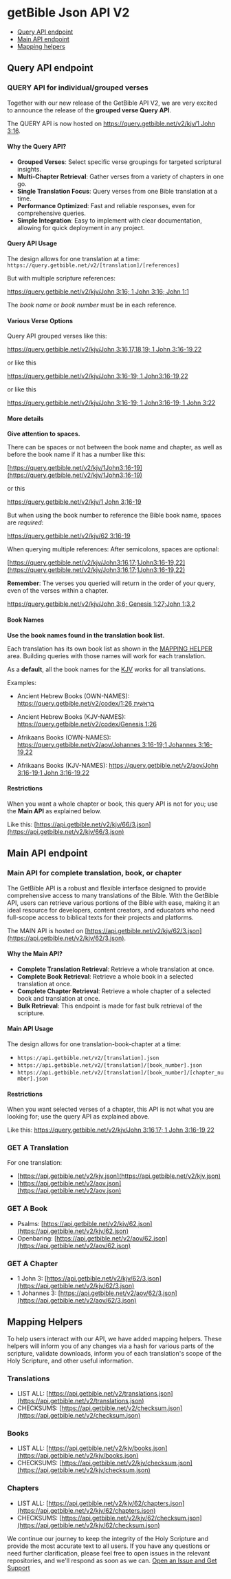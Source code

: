 # getBible Json API V2

- [Query API endpoint](#query-api-endpoint)
- [Main API endpoint](#main-api-endpoint)
- [Mapping helpers](#mapping-helpers)

## Query API endpoint

### QUERY API for individual/grouped verses

Together with our new release of the GetBible API V2, we are very excited to announce the release of the **grouped verse Query API**.

The QUERY API is now hosted on [https://query.getbible.net/v2/kjv/1 John 3:16](https://query.getbible.net/v2/kjv/1%20John%203:16).

#### Why the Query API?

- **Grouped Verses**: Select specific verse groupings for targeted scriptural insights.
- **Multi-Chapter Retrieval**: Gather verses from a variety of chapters in one go.
- **Single Translation Focus**: Query verses from one Bible translation at a time.
- **Performance Optimized**: Fast and reliable responses, even for comprehensive queries.
- **Simple Integration**: Easy to implement with clear documentation, allowing for quick deployment in any project.

#### Query API Usage

The design allows for one translation at a time: `https://query.getbible.net/v2/[translation]/[references]`

But with multiple scripture references:

[https://query.getbible.net/v2/kjv/John 3:16; 1 John 3:16; John 1:1](https://query.getbible.net/v2/kjv/John%203:16;%201%20John%203:16;%20John%201:1)

The *book name* or *book number* must be in each reference.

#### Various Verse Options

Query API grouped verses like this:

[https://query.getbible.net/v2/kjv/John 3:16,17,18,19; 1 John 3:16-19,22](https://query.getbible.net/v2/kjv/John%203:16,17,18,19;%201%20John%203:16-19,22)

or like this

[https://query.getbible.net/v2/kjv/John 3:16-19; 1 John3:16-19,22](https://query.getbible.net/v2/kjv/John%203:16-19;%201%20John3:16-19,22)

or like this

[https://query.getbible.net/v2/kjv/John 3:16-19; 1 John3:16-19; 1 John 3:22](https://query.getbible.net/v2/kjv/John%203:16-19;%201%20John3:16-19;%201%20John%203:22)

#### More details

**Give attention to spaces.**

There can be spaces or not between the book name and chapter, as well as before the book name if it has a number like this:

[https://query.getbible.net/v2/kjv/1John3:16-19](https://query.getbible.net/v2/kjv/1John3:16-19)

or this

[https://query.getbible.net/v2/kjv/1 John 3:16-19](https://query.getbible.net/v2/kjv/1%20John%203:16-19)

But when using the book number to reference the Bible book name, spaces are *required*:

[https://query.getbible.net/v2/kjv/62 3:16-19](https://query.getbible.net/v2/kjv/62%203:16-19)

When querying multiple references: After semicolons, spaces are optional:

[https://query.getbible.net/v2/kjv/John3:16,17;1John3:16-19,22](https://query.getbible.net/v2/kjv/John3:16,17;1John3:16-19,22)

**Remember**: The verses you queried will return in the order of your query, even of the verses within a chapter.

[https://query.getbible.net/v2/kjv/John 3:6; Genesis 1:27;John 1:3,2](https://query.getbible.net/v2/kjv/John%203:6;%20Genesis%201:27;John%201:3,2)

#### Book Names

**Use the book names found in the translation book list.**

Each translation has its own book list as shown in the [MAPPING HELPER](https://getbible.net/docs#mapping-helpers) area. Building queries with those names will work for each translation.

As a **default**, all the book names for the [KJV](https://api.getbible.net/v2/kjv/books.json) works for all translations.

Examples:

- Ancient Hebrew Books (OWN-NAMES): [https://query.getbible.net/v2/codex/בְּרֵאשִׁית 1:26](https://query.getbible.net/v2/codex/בְּרֵאשִׁית%201:26)
- Ancient Hebrew Books (KJV-NAMES): [https://query.getbible.net/v2/codex/Genesis 1:26](https://query.getbible.net/v2/codex/Genesis%201:26)

- Afrikaans Books (OWN-NAMES): [https://query.getbible.net/v2/aov/Johannes 3:16-19;1 Johannes 3:16-19,22](https://query.getbible.net/v2/aov/Johannes%203:16-19;1%20Johannes%203:16-19,22)
- Afrikaans Books (KJV-NAMES): [https://query.getbible.net/v2/aov/John 3:16-19;1 John 3:16-19,22](https://query.getbible.net/v2/aov/John%203:16-19;1%20John%203:16-19,22)

#### Restrictions

When you want a whole chapter or book, this query API is not for you; use the **Main API** as explained below.

Like this: [https://api.getbible.net/v2/kjv/66/3.json](https://api.getbible.net/v2/kjv/66/3.json)

## Main API endpoint

### Main API for complete translation, book, or chapter

The GetBible API is a robust and flexible interface designed to provide comprehensive access to many translations of the Bible. With the GetBible API, users can retrieve various portions of the Bible with ease, making it an ideal resource for developers, content creators, and educators who need full-scope access to biblical texts for their projects and platforms.

The MAIN API is hosted on [https://api.getbible.net/v2/kjv/62/3.json](https://api.getbible.net/v2/kjv/62/3.json).

#### Why the Main API?

- **Complete Translation Retrieval**: Retrieve a whole translation at once.
- **Complete Book Retrieval**: Retrieve a whole book in a selected translation at once.
- **Complete Chapter Retrieval**: Retrieve a whole chapter of a selected book and translation at once.
- **Bulk Retrieval**: This endpoint is made for fast bulk retrieval of the scripture.

#### Main API Usage

The design allows for one translation-book-chapter at a time:
- `https://api.getbible.net/v2/[translation].json`
- `https://api.getbible.net/v2/[translation]/[book_number].json`
- `https://api.getbible.net/v2/[translation]/[book_number]/[chapter_number].json`

#### Restrictions

When you want selected verses of a chapter, this API is not what you are looking for; use the query API as explained above.

Like this: [https://query.getbible.net/v2/kjv/John 3:16,17; 1 John 3:16-19,22](https://query.getbible.net/v2/kjv/John%203:16,17;%201%20John%203:16-19,22)

### GET A Translation

For one translation:
- [https://api.getbible.net/v2/kjv.json](https://api.getbible.net/v2/kjv.json)
- [https://api.getbible.net/v2/aov.json](https://api.getbible.net/v2/aov.json)

### GET A Book

- Psalms: [https://api.getbible.net/v2/kjv/62.json](https://api.getbible.net/v2/kjv/62.json)
- Openbaring: [https://api.getbible.net/v2/aov/62.json](https://api.getbible.net/v2/aov/62.json)

### GET A Chapter

- 1 John 3: [https://api.getbible.net/v2/kjv/62/3.json](https://api.getbible.net/v2/kjv/62/3.json)
- 1 Johannes 3: [https://api.getbible.net/v2/aov/62/3.json](https://api.getbible.net/v2/aov/62/3.json)

## Mapping Helpers

To help users interact with our API, we have added mapping helpers. These helpers will inform you of any changes via a hash for various parts of the scripture, validate downloads, inform you of each translation's scope of the Holy Scripture, and other useful information.

### Translations

- LIST ALL: [https://api.getbible.net/v2/translations.json](https://api.getbible.net/v2/translations.json)
- CHECKSUMS: [https://api.getbible.net/v2/checksum.json](https://api.getbible.net/v2/checksum.json)

### Books

- LIST ALL: [https://api.getbible.net/v2/kjv/books.json](https://api.getbible.net/v2/kjv/books.json)
- CHECKSUMS: [https://api.getbible.net/v2/kjv/checksum.json](https://api.getbible.net/v2/kjv/checksum.json)

### Chapters

- LIST ALL: [https://api.getbible.net/v2/kjv/62/chapters.json](https://api.getbible.net/v2/kjv/62/chapters.json)
- CHECKSUMS: [https://api.getbible.net/v2/kjv/62/checksum.json](https://api.getbible.net/v2/kjv/62/checksum.json)

We continue our journey to keep the integrity of the Holy Scripture and provide the most accurate text to all users. If you have any questions or need further clarification, please feel free to open issues in the relevant repositories, and we'll respond as soon as we can.
[Open an Issue and Get Support](https://git.vdm.dev/getBible/support)
